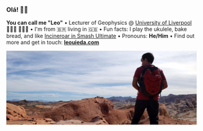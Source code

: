 ### Olá! 👋🏽

**You can call me "Leo"**
• Lecturer of Geophysics @ [University of Liverpool](https://www.liverpool.ac.uk/environmental-sciences/staff/leonardo-uieda/) 👨🏽‍🏫 🧑🏽‍💻
• I'm from 🇧🇷 living in 🇬🇧 
• Fun facts: I play the ukulele, bake bread, and like [Incineroar in Smash Ultimate](https://en.wikipedia.org/wiki/Characters_in_the_Super_Smash_Bros._series)
• Pronouns: **He/Him**
• Find out more and get in touch: [**leouieda.com**](https://www.leouieda.com)

![](https://github.com/leouieda/leouieda/raw/master/valley-of-fire.jpg)

<!--
**leouieda/leouieda** is a ✨ _special_ ✨ repository because its `README.md` (this file) appears on your GitHub profile.

Here are some ideas to get you started:

- 🔭 I’m currently working on ...
- 🌱 I’m currently learning ...
- 👯 I’m looking to collaborate on ...
- 🤔 I’m looking for help with ...
- 💬 Ask me about ...
- 📫 How to reach me: ...
- 😄 Pronouns: ...
- ⚡ Fun fact: ...
-->
